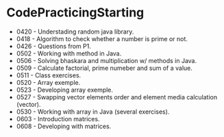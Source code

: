 # CodePracticingStarting

+ 0420 - Understading random java library.
+ 0418 - Algorithm to check whether a number is prime or not.
+ 0426 - Questions from P1.
+ 0502 - Working with method in Java.
+ 0506 - Solving bhaskara and multiplication w/ methods in Java.
+ 0509 - Calculate factorial, prime numeber and sum of a value.
+ 0511 - Class exercises.
+ 0520 - Array exemple.
+ 0523 - Developing array exemple.
+ 0527 - Swapping vector elements order and element media calculation (vector).
+ 0530 - Working with array in Java (several exercises).
+ 0603 - Introduction matrices.
+ 0608 - Developing with matrices.

